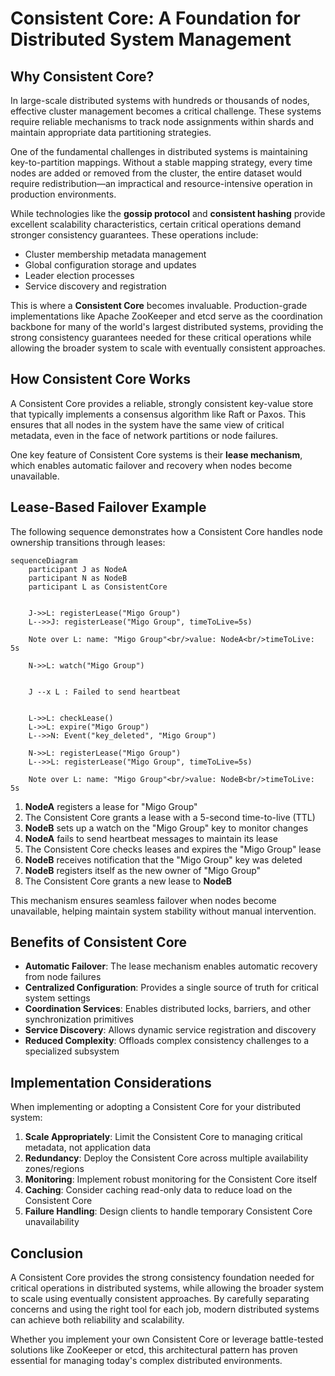 # Consistent Core: A Foundation for Distributed System Management

## Why Consistent Core?
In large-scale distributed systems with hundreds or thousands of nodes, effective cluster management becomes a critical challenge. These systems require reliable mechanisms to track node assignments within shards and maintain appropriate data partitioning strategies.

One of the fundamental challenges in distributed systems is maintaining key-to-partition mappings. Without a stable mapping strategy, every time nodes are added or removed from the cluster, the entire dataset would require redistribution—an impractical and resource-intensive operation in production environments.

While technologies like the **gossip protocol** and **consistent hashing** provide excellent scalability characteristics, certain critical operations demand stronger consistency guarantees. These operations include:

- Cluster membership metadata management
- Global configuration storage and updates
- Leader election processes
- Service discovery and registration

This is where a **Consistent Core** becomes invaluable. Production-grade implementations like Apache ZooKeeper and etcd serve as the coordination backbone for many of the world's largest distributed systems, providing the strong consistency guarantees needed for these critical operations while allowing the broader system to scale with eventually consistent approaches.

## How Consistent Core Works

A Consistent Core provides a reliable, strongly consistent key-value store that typically implements a consensus algorithm like Raft or Paxos. This ensures that all nodes in the system have the same view of critical metadata, even in the face of network partitions or node failures.

One key feature of Consistent Core systems is their **lease mechanism**, which enables automatic failover and recovery when nodes become unavailable.

## Lease-Based Failover Example
The following sequence demonstrates how a Consistent Core handles node ownership transitions through leases:
```mermaid
sequenceDiagram
    participant J as NodeA
    participant N as NodeB    
    participant L as ConsistentCore
    

    J->>L: registerLease("Migo Group")
    L-->>J: registerLease("Migo Group", timeToLive=5s)
    
    Note over L: name: "Migo Group"<br/>value: NodeA<br/>timeToLive: 5s
    
    N->>L: watch("Migo Group")
    

    J --x L : Failed to send heartbeat
    
    
    L->>L: checkLease()
    L->>L: expire("Migo Group")
    L-->>N: Event("key_deleted", "Migo Group")
    
    N->>L: registerLease("Migo Group")
    L-->>L: registerLease("Migo Group", timeToLive=5s)
    
    Note over L: name: "Migo Group"<br/>value: NodeB<br/>timeToLive: 5s
```



1. **NodeA** registers a lease for "Migo Group"
2. The Consistent Core grants a lease with a 5-second time-to-live (TTL)
3. **NodeB** sets up a watch on the "Migo Group" key to monitor changes
4. **NodeA** fails to send heartbeat messages to maintain its lease
5. The Consistent Core checks leases and expires the "Migo Group" lease
6. **NodeB** receives notification that the "Migo Group" key was deleted
7. **NodeB** registers itself as the new owner of "Migo Group"
8. The Consistent Core grants a new lease to **NodeB**

This mechanism ensures seamless failover when nodes become unavailable, helping maintain system stability without manual intervention.

## Benefits of Consistent Core

- **Automatic Failover**: The lease mechanism enables automatic recovery from node failures
- **Centralized Configuration**: Provides a single source of truth for critical system settings
- **Coordination Services**: Enables distributed locks, barriers, and other synchronization primitives
- **Service Discovery**: Allows dynamic service registration and discovery
- **Reduced Complexity**: Offloads complex consistency challenges to a specialized subsystem

## Implementation Considerations

When implementing or adopting a Consistent Core for your distributed system:

1. **Scale Appropriately**: Limit the Consistent Core to managing critical metadata, not application data
2. **Redundancy**: Deploy the Consistent Core across multiple availability zones/regions
3. **Monitoring**: Implement robust monitoring for the Consistent Core itself
4. **Caching**: Consider caching read-only data to reduce load on the Consistent Core
5. **Failure Handling**: Design clients to handle temporary Consistent Core unavailability

## Conclusion
A Consistent Core provides the strong consistency foundation needed for critical operations in distributed systems, while allowing the broader system to scale using eventually consistent approaches. By carefully separating concerns and using the right tool for each job, modern distributed systems can achieve both reliability and scalability.

Whether you implement your own Consistent Core or leverage battle-tested solutions like ZooKeeper or etcd, this architectural pattern has proven essential for managing today's complex distributed environments.